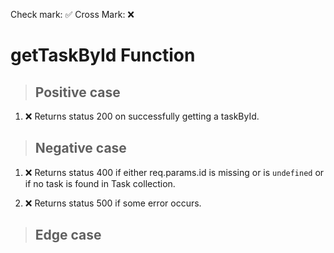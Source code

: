Check mark: ✅
Cross Mark: ❌

# getTaskById Function

> ## Positive case
1. ❌ Returns status 200 on successfully getting a taskById.

> ## Negative case
1. ❌ Returns status 400 if either req.params.id is missing or is `undefined` or if no task is found in Task collection.

2. ❌ Returns status 500 if some error occurs.

> ## Edge case
